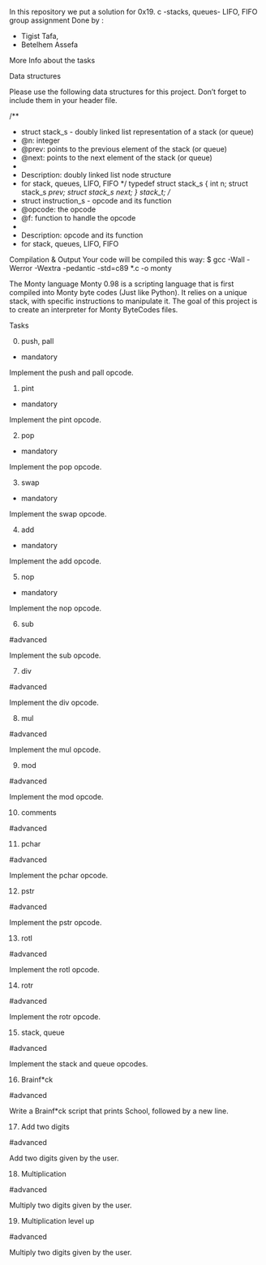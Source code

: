 In this repository we put a solution for 0x19. c -stacks, queues- LIFO, FIFO group assignment
Done by :
 - Tigist Tafa,
 - Betelhem Assefa

More Info about the tasks

Data structures

Please use the following data structures for this project. Don’t forget to include them in your header file.

/**
 * struct stack_s - doubly linked list representation of a stack (or queue)
 * @n: integer
 * @prev: points to the previous element of the stack (or queue)
 * @next: points to the next element of the stack (or queue)
 *
 * Description: doubly linked list node structure
 * for stack, queues, LIFO, FIFO
 */
typedef struct stack_s
{
        int n;
        struct stack_s *prev;
        struct stack_s *next;
} stack_t;
/**
 * struct instruction_s - opcode and its function
 * @opcode: the opcode
 * @f: function to handle the opcode
 *
 * Description: opcode and its function
 * for stack, queues, LIFO, FIFO

Compilation & Output
Your code will be compiled this way:
$ gcc -Wall -Werror -Wextra -pedantic -std=c89 *.c -o monty

The Monty language
Monty 0.98 is a scripting language that is first compiled into Monty byte codes (Just like Python). It relies on a unique stack, with specific instructions to manipulate it. The goal of this project is to create an interpreter for Monty ByteCodes files.

Tasks


0. push, pall

- mandatory

Implement the push and pall opcode.
   
1. pint

- mandatory

Implement the pint opcode.

2. pop

- mandatory

Implement the pop opcode.
   
3. swap

- mandatory

Implement the swap opcode.
   
4. add

- mandatory

Implement the add opcode.
   
5. nop

- mandatory

Implement the nop opcode.
   
6. sub

#advanced

Implement the sub opcode.
   
7. div

#advanced

Implement the div opcode.
   
8. mul

#advanced

Implement the mul opcode.
   
9. mod

#advanced

Implement the mod opcode.
   
10. comments

#advanced
   
11. pchar

#advanced

Implement the pchar opcode.

12. pstr

#advanced

Implement the pstr opcode.   

13. rotl

#advanced

Implement the rotl opcode.

14. rotr

#advanced

Implement the rotr opcode.
   
15. stack, queue

#advanced

Implement the stack and queue opcodes.
   
16. Brainf*ck

#advanced

Write a Brainf*ck script that prints School, followed by a new line.
   
17. Add two digits

#advanced

Add two digits given by the user.
   
18. Multiplication

#advanced

Multiply two digits given by the user.

19. Multiplication level up

#advanced

Multiply two digits given by the user.
